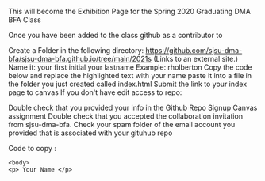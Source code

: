 This  will become the Exhibition Page for the Spring 2020 Graduating  DMA BFA Class

Once you have been added to the class github as a contributor to 

Create a Folder in the following directory: https://github.com/sjsu-dma-bfa/sjsu-dma-bfa.github.io/tree/main/2021s (Links to an external site.)
Name it: your first initial your lastname
Example: rholberton
Copy the code below and replace the  highlighted  text with your name
paste it into a file in the folder you just created called index.html
Submit the link to your index page to canvas
If you don't have edit access to repo:

Double check that you provided your info in the Github Repo Signup Canvas assignment
Double check that you accepted the collaboration invitation from sjsu-dma-bfa. Check your spam folder of the email account you provided that is associated with your gituhub repo
 

Code to copy :

<!DOCTYPE html>
<html lang="en">
    <head>
        <title>SJSU DMA SPRING 2020 BFA Exhibition</title>
        <meta charset="utf-8">
        <meta name="viewport" content="width=device-width, user-scalable=no, minimum-scale=1.0, maximum-scale=1.0">
        <link type="text/css" rel="stylesheet" href="main.css">
    </head>

    <body>
    <p> Your Name </p>

  </body>
</html>
